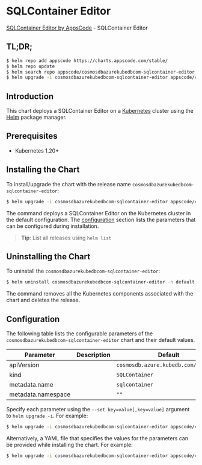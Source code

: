 # SQLContainer Editor

[SQLContainer Editor by AppsCode](https://appscode.com) - SQLContainer Editor

## TL;DR;

```bash
$ helm repo add appscode https://charts.appscode.com/stable/
$ helm repo update
$ helm search repo appscode/cosmosdbazurekubedbcom-sqlcontainer-editor --version=v0.18.0
$ helm upgrade -i cosmosdbazurekubedbcom-sqlcontainer-editor appscode/cosmosdbazurekubedbcom-sqlcontainer-editor -n default --create-namespace --version=v0.18.0
```

## Introduction

This chart deploys a SQLContainer Editor on a [Kubernetes](http://kubernetes.io) cluster using the [Helm](https://helm.sh) package manager.

## Prerequisites

- Kubernetes 1.20+

## Installing the Chart

To install/upgrade the chart with the release name `cosmosdbazurekubedbcom-sqlcontainer-editor`:

```bash
$ helm upgrade -i cosmosdbazurekubedbcom-sqlcontainer-editor appscode/cosmosdbazurekubedbcom-sqlcontainer-editor -n default --create-namespace --version=v0.18.0
```

The command deploys a SQLContainer Editor on the Kubernetes cluster in the default configuration. The [configuration](#configuration) section lists the parameters that can be configured during installation.

> **Tip**: List all releases using `helm list`

## Uninstalling the Chart

To uninstall the `cosmosdbazurekubedbcom-sqlcontainer-editor`:

```bash
$ helm uninstall cosmosdbazurekubedbcom-sqlcontainer-editor -n default
```

The command removes all the Kubernetes components associated with the chart and deletes the release.

## Configuration

The following table lists the configurable parameters of the `cosmosdbazurekubedbcom-sqlcontainer-editor` chart and their default values.

|     Parameter      | Description |                     Default                     |
|--------------------|-------------|-------------------------------------------------|
| apiVersion         |             | <code>cosmosdb.azure.kubedb.com/v1alpha1</code> |
| kind               |             | <code>SQLContainer</code>                       |
| metadata.name      |             | <code>sqlcontainer</code>                       |
| metadata.namespace |             | <code>""</code>                                 |


Specify each parameter using the `--set key=value[,key=value]` argument to `helm upgrade -i`. For example:

```bash
$ helm upgrade -i cosmosdbazurekubedbcom-sqlcontainer-editor appscode/cosmosdbazurekubedbcom-sqlcontainer-editor -n default --create-namespace --version=v0.18.0 --set apiVersion=cosmosdb.azure.kubedb.com/v1alpha1
```

Alternatively, a YAML file that specifies the values for the parameters can be provided while
installing the chart. For example:

```bash
$ helm upgrade -i cosmosdbazurekubedbcom-sqlcontainer-editor appscode/cosmosdbazurekubedbcom-sqlcontainer-editor -n default --create-namespace --version=v0.18.0 --values values.yaml
```
